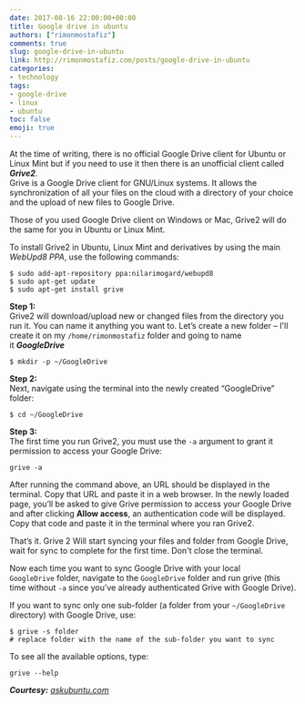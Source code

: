 ```yaml
---
date: 2017-08-16 22:00:00+00:00
title: Google drive in ubuntu
authors: ["rimonmostafiz"]
comments: true
slug: google-drive-in-ubuntu
link: http://rimonmostafiz.com/posts/google-drive-in-ubuntu
categories:
- technology
tags:
- google-drive
- linux
- ubuntu
toc: false
emoji: true
---
```


At the time of writing, there is no official Google Drive client for Ubuntu or Linux Mint but if you need to use it then there is an unofficial client called **_Grive2_**. <br>
Grive is a Google Drive client for GNU/Linux systems. It allows the synchronization of all your files on the cloud with a directory of your choice and the upload of new files to Google Drive.

Those of you used Google Drive client on Windows or Mac, Grive2 will do the same for you in Ubuntu or Linux Mint.

To install Grive2 in Ubuntu, Linux Mint and derivatives by using the main _WebUpd8 PPA_, use the following commands:


    $ sudo add-apt-repository ppa:nilarimogard/webupd8
    $ sudo apt-get update
    $ sudo apt-get install grive

**Step 1:** <br>
Grive2 will download/upload new or changed files from the directory you run it. You can name it anything you want to. Let’s create a new folder – I'll create it on my `/home/rimonmostafiz` folder and going to name it **_GoogleDrive_**

    $ mkdir -p ~/GoogleDrive

**Step 2:** <br>
Next, navigate using the terminal into the newly created “GoogleDrive” folder:

    $ cd ~/GoogleDrive

**Step 3:** <br>
The first time you run Grive2, you must use the `-a` argument to grant it permission to access your Google Drive:

    grive -a

After running the command above, an URL should be displayed in the terminal.
Copy that URL and paste it in a web browser. In the newly loaded page, you’ll be asked to give Grive permission to access your Google Drive and after clicking **Allow access**, an authentication code will be displayed. Copy that code and paste it in the terminal where you ran Grive2.

That’s it. Grive 2 Will start syncing your files and folder from Google Drive, wait for sync to complete for the first time. Don't close the terminal.

Now each time you want to sync Google Drive with your local `GoogleDrive` folder, navigate to the `GoogleDrive` folder and run grive (this time without `-a` since you’ve already authenticated Grive with Google Drive).

If you want to sync only one sub-folder (a folder from your `~/GoogleDrive` directory) with Google Drive, use:

    $ grive -s folder
    # replace folder with the name of the sub-folder you want to sync

To see all the available options, type:

    grive --help

**_Courtesy:_** [_askubuntu.com_](http://askubuntu.com/)

